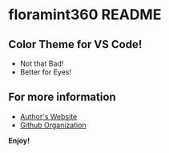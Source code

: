 # floramint360 README
## Color Theme for VS Code!
* Not that Bad!
* Better for Eyes!

## For more information

* [Author's Website](https://abrahimzaman.com/)
* [Github Organization](https://github.com/AlphadevKorp360/)

**Enjoy!**
